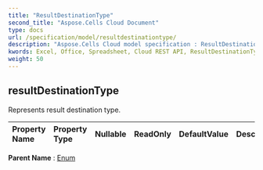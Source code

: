 ```yaml
---
title: "ResultDestinationType"
second_title: "Aspose.Cells Cloud Document"
type: docs
url: /specification/model/resultdestinationtype/
description: "Aspose.Cells Cloud model specification : ResultDestinationType. Effortlessly handle Excel and other spreadsheet documents with features like opening, generating, editing, splitting, merging, comparing, and converting."
kwords: Excel, Office, Spreadsheet, Cloud REST API, ResultDestinationType
weight: 50
---
```


## **resultDestinationType**

Represents result destination type. 

| Property Name | Property Type | Nullable |  ReadOnly | DefaultValue | Description | 
| :- | :- | :- |:- |  :- | :- |

**Parent Name** : [Enum](/specification/model/enum)

